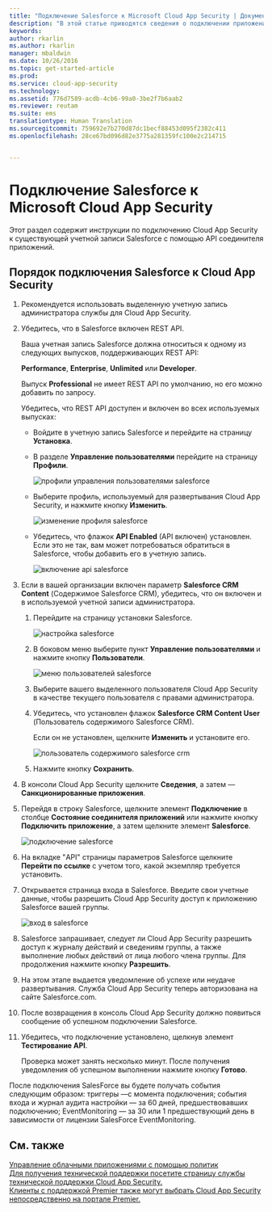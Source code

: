 ```yaml
---
title: "Подключение Salesforce к Microsoft Cloud App Security | Документация Майкрософт"
description: "В этой статье приводятся сведения о подключении приложения Salesforce к Cloud App Security с помощью соединителя API."
keywords: 
author: rkarlin
ms.author: rkarlin
manager: mbaldwin
ms.date: 10/26/2016
ms.topic: get-started-article
ms.prod: 
ms.service: cloud-app-security
ms.technology: 
ms.assetid: 776d7589-acdb-4cb6-99a0-3be2f7b6aab2
ms.reviewer: reutam
ms.suite: ems
translationtype: Human Translation
ms.sourcegitcommit: 759692e7b270d87dc1becf88453d095f2382c411
ms.openlocfilehash: 28ce67bd096d82e3775a281359fc100e2c214715


---
```



# <a name="connect-salesforce-to-microsoft-cloud-app-security"></a>Подключение Salesforce к Microsoft Cloud App Security
Этот раздел содержит инструкции по подключению Cloud App Security к существующей учетной записи Salesforce с помощью API соединителя приложений.  
  
## <a name="how-to-connect-salesforce-to-cloud-app-security"></a>Порядок подключения Salesforce к Cloud App Security  
  
1.  Рекомендуется использовать выделенную учетную запись администратора службы для Cloud App Security.  
  
2.  Убедитесь, что в Salesforce включен REST API.  
  
     Ваша учетная запись Salesforce должна относиться к одному из следующих выпусков, поддерживающих REST API:  
  
     **Performance**, **Enterprise**, **Unlimited** или **Developer**.  
  
     Выпуск **Professional** не имеет REST API по умолчанию, но его можно добавить по запросу.  
  
     Убедитесь, что REST API доступен и включен во всех используемых выпусках:  
  
    -   Войдите в учетную запись Salesforce и перейдите на страницу **Установка**.  
  
    -   В разделе **Управление пользователями** перейдите на страницу **Профили**.  
  
         ![профили управления пользователями salesforce](./media/salesforce-manageusers-profiles.png "salesforce manageusers profiles")  
  
    -   Выберите профиль, используемый для развертывания Cloud App Security, и нажмите кнопку **Изменить**.  
  
         ![изменение профиля salesforce](./media/salesforce-edit-profile.png "salesforce edit profile")  
  
    -   Убедитесь, что флажок **API Enabled** (API включен) установлен. Если это не так, вам может потребоваться обратиться в Salesforce, чтобы добавить его в учетную запись.  
  
         ![включение api salesforce](./media/salesforce-api-enabled.png "salesforce api enabled")  
  
3.  Если в вашей организации включен параметр **Salesforce CRM Content** (Содержимое Salesforce CRM), убедитесь, что он включен и в используемой учетной записи администратора.  
  
    1.  Перейдите на страницу установки Salesforce.  
  
         ![настройка salesforce](./media/salesforce-setup.png "salesforce setup")  
  
    2.  В боковом меню выберите пункт **Управление пользователями** и нажмите кнопку **Пользователи**.  
  
         ![меню пользователей salesforce](./media/salesforce-menu-users.png "salesforce menu users")  
  
    3.  Выберите вашего выделенного пользователя Cloud App Security в качестве текущего пользователя с правами администратора.  
  
    4.  Убедитесь, что установлен флажок **Salesforce CRM Content User** (Пользователь содержимого Salesforce CRM).  
  
         Если он не установлен, щелкните **Изменить** и установите его.  
  
         ![пользователь содержимого salesforce crm](./media/salesforce-crm-content-user.png "salesforce crm content user")  
  
    5.  Нажмите кнопку **Сохранить**.  
  
4.  В консоли Cloud App Security щелкните **Сведения**, а затем — **Санкционированные приложения**.  
  
5.  Перейдя в строку Salesforce, щелкните элемент **Подключение** в столбце **Состояние соединителя приложений** или нажмите кнопку **Подключить приложение**, а затем щелкните элемент **Salesforce**.  
  
     ![подключение salesforce](./media/connect-salesforce.png "connect salesforce")  
  
6.  На вкладке "API" страницы параметров Salesforce щелкните **Перейти по ссылке** с учетом того, какой экземпляр требуется установить.  
  
7.  Открывается страница входа в Salesforce. Введите свои учетные данные, чтобы разрешить Cloud App Security доступ к приложению Salesforce вашей группы.  
  
     ![вход в salesforce](./media/salesforce-logon.png "salesforce logon")  
  
8.  Salesforce запрашивает, следует ли Cloud App Security разрешить доступ к журналу действий и сведениям группы, а также выполнение любых действий от лица любого члена группы. Для продолжения нажмите кнопку **Разрешить**.  
  
9. На этом этапе выдается уведомление об успехе или неудаче развертывания. Служба Cloud App Security теперь авторизована на сайте Salesforce.com.  
  
10. После возвращения в консоль Cloud App Security должно появиться сообщение об успешном подключении Salesforce.  
  
11. Убедитесь, что подключение установлено, щелкнув элемент **Тестирование API**.  
  
     Проверка может занять несколько минут. После получения уведомления об успешном выполнении нажмите кнопку **Готово**.  
  
  
После подключения SalesForce вы будете получать события следующим образом: триггеры —с момента подключения; события входа и журнал аудита настройки — за 60 дней, предшествовавших подключению; EventMonitoring — за 30 или 1 предшествующий день в зависимости от лицензии SalesForce EventMonitoring.
  
## <a name="see-also"></a>См. также  
[Управление облачными приложениями с помощью политик](control-cloud-apps-with-policies.md)   
[Для получения технической поддержки посетите страницу службы технической поддержки Cloud App Security.](http://support.microsoft.com/oas/default.aspx?prid=16031)   
[Клиенты с поддержкой Premier также могут выбрать Cloud App Security непосредственно на портале Premier.](https://premier.microsoft.com/)  
  
  


<!--HONumber=Nov16_HO3-->


